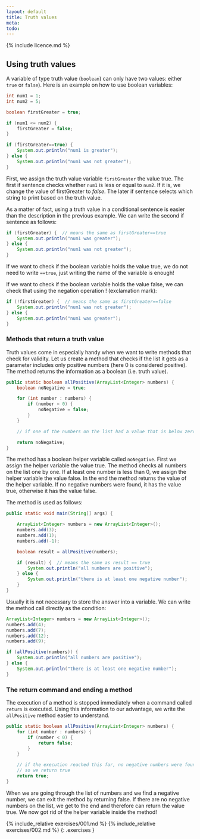 ```yaml
---
layout: default
title: Truth values
meta: 
todo: 
---
```

{% include licence.md %}

## Using truth values
A variable of type truth value (`boolean`) can only have two values: either `true` or `false`). Here is an example on how to use boolean variables:

```java
int num1 = 1;
int num2 = 5;

boolean firstGreater = true;

if (num1 <= num2) {
    firstGreater = false;
}

if (firstGreater==true) {
    System.out.println("num1 is greater");
} else {
    System.out.println("num1 was not greater");
}
```

First, we assign the truth value variable `firstGreater` the value true. The first if sentence checks whether `num1` is less or equal to `num2`. If it is, we change the value of firstGreater to *false*. The later if sentence selects which string to print based on the truth value.

As a matter of fact, using a truth value in a conditional sentence is easier than the description in the previous example. We can write the second if sentence as follows:

```java
if (firstGreater) {  // means the same as firstGreater==true
    System.out.println("num1 was greater");
} else {
    System.out.println("num1 was not greater");
}
```

If we want to check if the boolean variable holds the value true, we do not need to write `==true`, just writing the name of the variable is enough!

If we want to check if the boolean variable holds the value false, we can check that using the negation operation ! (exclamation mark):

```java
if (!firstGreater) {  // means the same as firstGreater==false
    System.out.println("num1 was not greater");
} else {
    System.out.println("num1 was greater");
}
```

### Methods that return a truth value

Truth values come in especially handy when we want to write methods that check for validity. Let us create a method that checks if the list it gets as a parameter includes only positive numbers (here 0 is considered positive). The method returns the information as a boolean (i.e. truth value).

```java
public static boolean allPositive(ArrayList<Integer> numbers) {
    boolean noNegative = true;

    for (int number : numbers) {
        if (number < 0) {
            noNegative = false;
        }
    }

    // if one of the numbers on the list had a value that is below zero, noNegatives becomes false.

    return noNegative;
}
```

The method has a boolean helper variable called `noNegative`. First we assign the helper variable the value true. The method checks all numbers on the list one by one. If at least one number is less than 0, we assign the helper variable the value false. In the end the method returns the value of the helper variable. If no negative numbers were found, it has the value true, otherwise it has the value false.

The method is used as follows:

```java
public static void main(String[] args) {

    ArrayList<Integer> numbers = new ArrayList<Integer>();
    numbers.add(3);
    numbers.add(1);
    numbers.add(-1);

    boolean result = allPositive(numbers);

    if (result) {  // means the same as result == true
        System.out.println("all numbers are positive");
    } else {
        System.out.println("there is at least one negative number");
    }
}
```

Usually it is not necessary to store the answer into a variable. We can write the method call directly as the condition:

```java
ArrayList<Integer> numbers = new ArrayList<Integer>();
numbers.add(4);
numbers.add(7);
numbers.add(12);
numbers.add(9);

if (allPositive(numbers)) {
    System.out.println("all numbers are positive");
} else {
    System.out.println("there is at least one negative number");
}
```

### The return command and ending a method

The execution of a method is stopped immediately when a command called `return` is executed. Using this information to our advantage, we write the `allPositive` method easier to understand.

```java
public static boolean allPositive(ArrayList<Integer> numbers) {
    for (int number : numbers) {
        if (number < 0) {
            return false;
        }
    }

    // if the execution reached this far, no negative numbers were found
    // so we return true
    return true;
}
```

When we are going through the list of numbers and we find a negative number, we can exit the method by returning false. If there are no negative numbers on the list, we get to the end and therefore can return the value true. We now got rid of the helper variable inside the method!

{% include_relative exercises/001.md %}
{% include_relative exercises/002.md %}
{: .exercises }